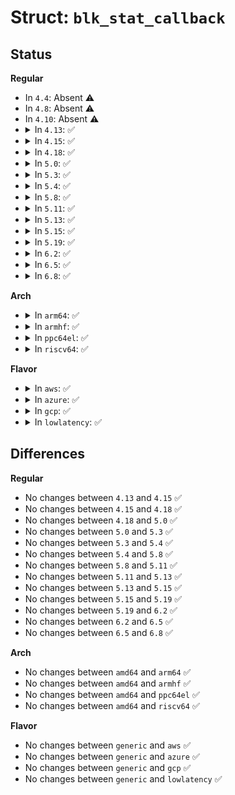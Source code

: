 # Struct: <code>blk_stat_callback</code>

## Status
<b>Regular</b>
<ul>
<li>
In <code>4.4</code>: Absent ⚠️
</li>
<li>
In <code>4.8</code>: Absent ⚠️
</li>
<li>
In <code>4.10</code>: Absent ⚠️
</li>
<li>
<details>
<summary>In <code>4.13</code>: ✅</summary>

```c
struct blk_stat_callback {
    struct list_head list;
    struct timer_list timer;
    struct blk_rq_stat *cpu_stat;
    int (*bucket_fn)(const struct request *);
    unsigned int buckets;
    struct blk_rq_stat *stat;
    void (*timer_fn)(struct blk_stat_callback *);
    void *data;
    struct callback_head rcu;
};
```
</details>
</li>
<li>
<details>
<summary>In <code>4.15</code>: ✅</summary>

```c
struct blk_stat_callback {
    struct list_head list;
    struct timer_list timer;
    struct blk_rq_stat *cpu_stat;
    int (*bucket_fn)(const struct request *);
    unsigned int buckets;
    struct blk_rq_stat *stat;
    void (*timer_fn)(struct blk_stat_callback *);
    void *data;
    struct callback_head rcu;
};
```
</details>
</li>
<li>
<details>
<summary>In <code>4.18</code>: ✅</summary>

```c
struct blk_stat_callback {
    struct list_head list;
    struct timer_list timer;
    struct blk_rq_stat *cpu_stat;
    int (*bucket_fn)(const struct request *);
    unsigned int buckets;
    struct blk_rq_stat *stat;
    void (*timer_fn)(struct blk_stat_callback *);
    void *data;
    struct callback_head rcu;
};
```
</details>
</li>
<li>
<details>
<summary>In <code>5.0</code>: ✅</summary>

```c
struct blk_stat_callback {
    struct list_head list;
    struct timer_list timer;
    struct blk_rq_stat *cpu_stat;
    int (*bucket_fn)(const struct request *);
    unsigned int buckets;
    struct blk_rq_stat *stat;
    void (*timer_fn)(struct blk_stat_callback *);
    void *data;
    struct callback_head rcu;
};
```
</details>
</li>
<li>
<details>
<summary>In <code>5.3</code>: ✅</summary>

```c
struct blk_stat_callback {
    struct list_head list;
    struct timer_list timer;
    struct blk_rq_stat *cpu_stat;
    int (*bucket_fn)(const struct request *);
    unsigned int buckets;
    struct blk_rq_stat *stat;
    void (*timer_fn)(struct blk_stat_callback *);
    void *data;
    struct callback_head rcu;
};
```
</details>
</li>
<li>
<details>
<summary>In <code>5.4</code>: ✅</summary>

```c
struct blk_stat_callback {
    struct list_head list;
    struct timer_list timer;
    struct blk_rq_stat *cpu_stat;
    int (*bucket_fn)(const struct request *);
    unsigned int buckets;
    struct blk_rq_stat *stat;
    void (*timer_fn)(struct blk_stat_callback *);
    void *data;
    struct callback_head rcu;
};
```
</details>
</li>
<li>
<details>
<summary>In <code>5.8</code>: ✅</summary>

```c
struct blk_stat_callback {
    struct list_head list;
    struct timer_list timer;
    struct blk_rq_stat *cpu_stat;
    int (*bucket_fn)(const struct request *);
    unsigned int buckets;
    struct blk_rq_stat *stat;
    void (*timer_fn)(struct blk_stat_callback *);
    void *data;
    struct callback_head rcu;
};
```
</details>
</li>
<li>
<details>
<summary>In <code>5.11</code>: ✅</summary>

```c
struct blk_stat_callback {
    struct list_head list;
    struct timer_list timer;
    struct blk_rq_stat *cpu_stat;
    int (*bucket_fn)(const struct request *);
    unsigned int buckets;
    struct blk_rq_stat *stat;
    void (*timer_fn)(struct blk_stat_callback *);
    void *data;
    struct callback_head rcu;
};
```
</details>
</li>
<li>
<details>
<summary>In <code>5.13</code>: ✅</summary>

```c
struct blk_stat_callback {
    struct list_head list;
    struct timer_list timer;
    struct blk_rq_stat *cpu_stat;
    int (*bucket_fn)(const struct request *);
    unsigned int buckets;
    struct blk_rq_stat *stat;
    void (*timer_fn)(struct blk_stat_callback *);
    void *data;
    struct callback_head rcu;
};
```
</details>
</li>
<li>
<details>
<summary>In <code>5.15</code>: ✅</summary>

```c
struct blk_stat_callback {
    struct list_head list;
    struct timer_list timer;
    struct blk_rq_stat *cpu_stat;
    int (*bucket_fn)(const struct request *);
    unsigned int buckets;
    struct blk_rq_stat *stat;
    void (*timer_fn)(struct blk_stat_callback *);
    void *data;
    struct callback_head rcu;
};
```
</details>
</li>
<li>
<details>
<summary>In <code>5.19</code>: ✅</summary>

```c
struct blk_stat_callback {
    struct list_head list;
    struct timer_list timer;
    struct blk_rq_stat *cpu_stat;
    int (*bucket_fn)(const struct request *);
    unsigned int buckets;
    struct blk_rq_stat *stat;
    void (*timer_fn)(struct blk_stat_callback *);
    void *data;
    struct callback_head rcu;
};
```
</details>
</li>
<li>
<details>
<summary>In <code>6.2</code>: ✅</summary>

```c
struct blk_stat_callback {
    struct list_head list;
    struct timer_list timer;
    struct blk_rq_stat *cpu_stat;
    int (*bucket_fn)(const struct request *);
    unsigned int buckets;
    struct blk_rq_stat *stat;
    void (*timer_fn)(struct blk_stat_callback *);
    void *data;
    struct callback_head rcu;
};
```
</details>
</li>
<li>
<details>
<summary>In <code>6.5</code>: ✅</summary>

```c
struct blk_stat_callback {
    struct list_head list;
    struct timer_list timer;
    struct blk_rq_stat *cpu_stat;
    int (*bucket_fn)(const struct request *);
    unsigned int buckets;
    struct blk_rq_stat *stat;
    void (*timer_fn)(struct blk_stat_callback *);
    void *data;
    struct callback_head rcu;
};
```
</details>
</li>
<li>
<details>
<summary>In <code>6.8</code>: ✅</summary>

```c
struct blk_stat_callback {
    struct list_head list;
    struct timer_list timer;
    struct blk_rq_stat *cpu_stat;
    int (*bucket_fn)(const struct request *);
    unsigned int buckets;
    struct blk_rq_stat *stat;
    void (*timer_fn)(struct blk_stat_callback *);
    void *data;
    struct callback_head rcu;
};
```
</details>
</li>
</ul>
<b>Arch</b>
<ul>
<li>
<details>
<summary>In <code>arm64</code>: ✅</summary>

```c
struct blk_stat_callback {
    struct list_head list;
    struct timer_list timer;
    struct blk_rq_stat *cpu_stat;
    int (*bucket_fn)(const struct request *);
    unsigned int buckets;
    struct blk_rq_stat *stat;
    void (*timer_fn)(struct blk_stat_callback *);
    void *data;
    struct callback_head rcu;
};
```
</details>
</li>
<li>
<details>
<summary>In <code>armhf</code>: ✅</summary>

```c
struct blk_stat_callback {
    struct list_head list;
    struct timer_list timer;
    struct blk_rq_stat *cpu_stat;
    int (*bucket_fn)(const struct request *);
    unsigned int buckets;
    struct blk_rq_stat *stat;
    void (*timer_fn)(struct blk_stat_callback *);
    void *data;
    struct callback_head rcu;
};
```
</details>
</li>
<li>
<details>
<summary>In <code>ppc64el</code>: ✅</summary>

```c
struct blk_stat_callback {
    struct list_head list;
    struct timer_list timer;
    struct blk_rq_stat *cpu_stat;
    int (*bucket_fn)(const struct request *);
    unsigned int buckets;
    struct blk_rq_stat *stat;
    void (*timer_fn)(struct blk_stat_callback *);
    void *data;
    struct callback_head rcu;
};
```
</details>
</li>
<li>
<details>
<summary>In <code>riscv64</code>: ✅</summary>

```c
struct blk_stat_callback {
    struct list_head list;
    struct timer_list timer;
    struct blk_rq_stat *cpu_stat;
    int (*bucket_fn)(const struct request *);
    unsigned int buckets;
    struct blk_rq_stat *stat;
    void (*timer_fn)(struct blk_stat_callback *);
    void *data;
    struct callback_head rcu;
};
```
</details>
</li>
</ul>
<b>Flavor</b>
<ul>
<li>
<details>
<summary>In <code>aws</code>: ✅</summary>

```c
struct blk_stat_callback {
    struct list_head list;
    struct timer_list timer;
    struct blk_rq_stat *cpu_stat;
    int (*bucket_fn)(const struct request *);
    unsigned int buckets;
    struct blk_rq_stat *stat;
    void (*timer_fn)(struct blk_stat_callback *);
    void *data;
    struct callback_head rcu;
};
```
</details>
</li>
<li>
<details>
<summary>In <code>azure</code>: ✅</summary>

```c
struct blk_stat_callback {
    struct list_head list;
    struct timer_list timer;
    struct blk_rq_stat *cpu_stat;
    int (*bucket_fn)(const struct request *);
    unsigned int buckets;
    struct blk_rq_stat *stat;
    void (*timer_fn)(struct blk_stat_callback *);
    void *data;
    struct callback_head rcu;
};
```
</details>
</li>
<li>
<details>
<summary>In <code>gcp</code>: ✅</summary>

```c
struct blk_stat_callback {
    struct list_head list;
    struct timer_list timer;
    struct blk_rq_stat *cpu_stat;
    int (*bucket_fn)(const struct request *);
    unsigned int buckets;
    struct blk_rq_stat *stat;
    void (*timer_fn)(struct blk_stat_callback *);
    void *data;
    struct callback_head rcu;
};
```
</details>
</li>
<li>
<details>
<summary>In <code>lowlatency</code>: ✅</summary>

```c
struct blk_stat_callback {
    struct list_head list;
    struct timer_list timer;
    struct blk_rq_stat *cpu_stat;
    int (*bucket_fn)(const struct request *);
    unsigned int buckets;
    struct blk_rq_stat *stat;
    void (*timer_fn)(struct blk_stat_callback *);
    void *data;
    struct callback_head rcu;
};
```
</details>
</li>
</ul>

## Differences
<b>Regular</b>
<ul>
<li>
No changes between <code>4.13</code> and <code>4.15</code> ✅
</li>
<li>
No changes between <code>4.15</code> and <code>4.18</code> ✅
</li>
<li>
No changes between <code>4.18</code> and <code>5.0</code> ✅
</li>
<li>
No changes between <code>5.0</code> and <code>5.3</code> ✅
</li>
<li>
No changes between <code>5.3</code> and <code>5.4</code> ✅
</li>
<li>
No changes between <code>5.4</code> and <code>5.8</code> ✅
</li>
<li>
No changes between <code>5.8</code> and <code>5.11</code> ✅
</li>
<li>
No changes between <code>5.11</code> and <code>5.13</code> ✅
</li>
<li>
No changes between <code>5.13</code> and <code>5.15</code> ✅
</li>
<li>
No changes between <code>5.15</code> and <code>5.19</code> ✅
</li>
<li>
No changes between <code>5.19</code> and <code>6.2</code> ✅
</li>
<li>
No changes between <code>6.2</code> and <code>6.5</code> ✅
</li>
<li>
No changes between <code>6.5</code> and <code>6.8</code> ✅
</li>
</ul>
<b>Arch</b>
<ul>
<li>
No changes between <code>amd64</code> and <code>arm64</code> ✅
</li>
<li>
No changes between <code>amd64</code> and <code>armhf</code> ✅
</li>
<li>
No changes between <code>amd64</code> and <code>ppc64el</code> ✅
</li>
<li>
No changes between <code>amd64</code> and <code>riscv64</code> ✅
</li>
</ul>
<b>Flavor</b>
<ul>
<li>
No changes between <code>generic</code> and <code>aws</code> ✅
</li>
<li>
No changes between <code>generic</code> and <code>azure</code> ✅
</li>
<li>
No changes between <code>generic</code> and <code>gcp</code> ✅
</li>
<li>
No changes between <code>generic</code> and <code>lowlatency</code> ✅
</li>
</ul>

